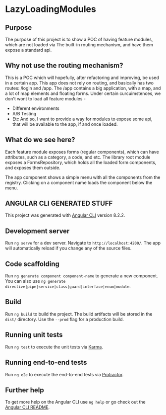 # LazyLoadingModules

## Purpose

The purpose of this project is to show a POC of having feature modules, which are not loaded via
The built-in routing mechanism, and have them expose a standard api.

## Why not use the routing mechanism?

This is a POC which will hopefully, after refactoring and improving, be used in a certain app.
This app does not rely on routing, and basically has two routes: /login and /app.
The /app contains a big application, with a map, and a lot of map elements and floating forms.
Under certain curcuimstences, we don't wont to load all feature modules -

- Different environments
- A/B Testing
- Etc
  And so, I want to provide a way for modules to expose some api, that will be available to the app, if and once loaded.

## What do we see here?

Each feature module exposes forms (regular components), which can have attributes, such as a category, a code, and etc.
The library root module exposes a FormsRepository, which holds all the loaded form components, and exposes them outside.

The app component shows a simple menu with all the components from the registry.
Clicking on a component name loads the component below the menu.

## ANGULAR CLI GENERATED STUFF

This project was generated with [Angular CLI](https://github.com/angular/angular-cli) version 8.2.2.

## Development server

Run `ng serve` for a dev server. Navigate to `http://localhost:4200/`. The app will automatically reload if you change any of the source files.

## Code scaffolding

Run `ng generate component component-name` to generate a new component. You can also use `ng generate directive|pipe|service|class|guard|interface|enum|module`.

## Build

Run `ng build` to build the project. The build artifacts will be stored in the `dist/` directory. Use the `--prod` flag for a production build.

## Running unit tests

Run `ng test` to execute the unit tests via [Karma](https://karma-runner.github.io).

## Running end-to-end tests

Run `ng e2e` to execute the end-to-end tests via [Protractor](http://www.protractortest.org/).

## Further help

To get more help on the Angular CLI use `ng help` or go check out the [Angular CLI README](https://github.com/angular/angular-cli/blob/master/README.md).

